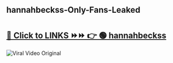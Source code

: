 
 ## hannahbeckss-Only-Fans-Leaked

# <h2><a href="https://clipsfans.com/hannahbeckss&ref=git">🔗 Click to LINKS ⏩⏩ 👉 🟢 hannahbeckss </a></h2>

<a href="https://clipsfans.com/hannahbeckss&ref=git" rel="nofollow" data-target="animated-image.originalLink"><img src="https://i.ibb.co.com/xMMVF88/686577567.gif" alt="Viral Video Original" style="max-width: 100%; display: inline-block;" data-target="animated-image.originalImage"></a>
